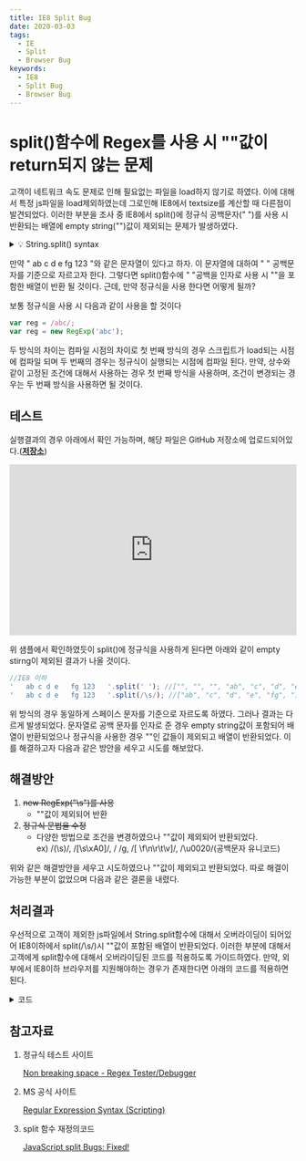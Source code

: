 ```yaml
---
title: IE8 Split Bug
date: 2020-03-03
tags:
  - IE
  - Split
  - Browser Bug
keywords:
  - IE8
  - Split Bug
  - Browser Bug
---
```


# split()함수에 Regex를 사용 시 ""값이 return되지 않는 문제

고객이 네트워크 속도 문제로 인해 필요없는 파일을 load하지 않기로 하였다. 이에 대해서 특정 js파일을 load제외하였는데 그로인해 IE8에서 textsize를 계산할 때 다른점이 발견되었다. 이러한 부분을 조사 중 IE8에서 split()에 정규식 공백문자(" ")를 사용 시 반환되는 배열에 empty string("")값이 제외되는 문제가 발생하였다.

<details>
<summary>💡 String.split() syntax</summary>

```javascript
  String.split([separator[, limit]])
  separator : 끊을 문자 or 정규식
  limit : 몇 개 까지 자를 지에 대한 숫자
```

</details>

만약 " ab c d e fg 123 "와 같은 문자열이 있다고 하자. 이 문자열에 대하여 " " 공백문자를 기준으로 자르고자 한다. 그렇다면 split()함수에 " "공백을 인자로 사용 시 ""을 포함한 배열이 반환 될 것이다. 근데, 만약 정규식을 사용 한다면 어떻게 될까?

보통 정규식을 사용 시 다음과 같이 사용을 할 것이다

```javascript
var reg = /abc/;
var reg = new RegExp('abc');
```

두 방식의 차이는 컴파일 시점의 차이로 첫 번째 방식의 경우 스크립트가 load되는 시점에 컴파일 되며 두 번째의 경우는 정규식이 실행되는 시점에 컴파일 된다. 만약, 상수와 같이 고정된 조건에 대해서 사용하는 경우 첫 번째 방식을 사용하며, 조건이 변경되는 경우는 두 번째 방식을 사용하면 될 것이다.

## 테스트

실행결과의 경우 아래에서 확인 가능하며, 해당 파일은 GitHub 저장소에 업로드되어있다.([**저장소**](https://github.com/AnGwangHo/sampleFile))

<iframe width="100%" height="300" src="https://angwangho.github.io/sampleFile/window_method/split.html" frameborder="0" allowfullscreen=""></iframe>

위 샘플에서 확인하였듯이 split()에 정규식을 사용하게 된다면 아래와 같이 empty stirng이 제외된 결과가 나올 것이다.

```javascript
//IE8 이하
'   ab c d e   fg 123   '.split(' '); //["", "", "", "ab", "c", "d", "e", "", "", "fg", "123", "", "", ""]
'   ab c d e   fg 123   '.split(/\s/); //["ab", "c", "d", "e", "fg", "123"]
```

위 방식의 경우 동일하게 스페이스 문자를 기준으로 자르도록 하였다. 그러나 결과는 다르게 발생되었다. 문자열로 공백 문자를 인자로 준 경우 empty string값이 포함되어 배열이 반환되었으나 정규식을 사용한 경우 ""인 값들이 제외되고 배열이 반환되었다. 이를 해결하고자 다음과 같은 방안을 세우고 시도를 해보았다.

## 해결방안

1. ~~new RegExp("\\s")를 사용~~
   - ""값이 제외되어 반환
2. ~~정규식 문법을 수정~~
   - 다양한 방법으로 조건을 변경하였으나 ""값이 제외되어 반환되었다.  
     ex) /(\s)/, /[\s\xA0]/, / /g, /[ \f\n\r\t\v]/, /\u0020/(공백문자 유니코드)

위와 같은 해결방안을 세우고 시도하였으나 ""값이 제외되고 반환되었다. 따로 해결이 가능한 부분이 없었으며 다음과 같은 결론을 내렸다.

## 처리결과

우선적으로 고객이 제외한 js파일에서 String.split함수에 대해서 오버라이딩이 되어있어 IE8이하에서 split(/\s/)시 ""값이 포함된 배열이 반환되었다. 이러한 부분에 대해서 고객에게 split함수에 대해서 오버라이딩된 코드를 적용하도록 가이드하였다. 만약, 외부에서 IE8이하 브라우저를 지원해야하는 경우가 존재한다면 아래의 코드를 적용하면 된다.

<details><summary>코드</summary>

```javascript
/*!
 * Cross-Browser Split 1.1.1
 * Copyright 2007-2012 Steven Levithan <stevenlevithan.com>
 * Available under the MIT License
 * ECMAScript compliant, uniform cross-browser split method
 */

/**
 * Splits a string into an array of strings using a regex or string separator. Matches of the
 * separator are not included in the result array. However, if `separator` is a regex that contains
 * capturing groups, backreferences are spliced into the result each time `separator` is matched.
 * Fixes browser bugs compared to the native `String.prototype.split` and can be used reliably
 * cross-browser.
 * @param {String} str String to split.
 * @param {RegExp|String} separator Regex or string to use for separating the string.
 * @param {Number} [limit] Maximum number of items to include in the result array.
 * @returns {Array} Array of substrings.
 * @example
 *
 * // Basic use
 * split('a b c d', ' ');
 * // -> ['a', 'b', 'c', 'd']
 *
 * // With limit
 * split('a b c d', ' ', 2);
 * // -> ['a', 'b']
 *
 * // Backreferences in result array
 * split('..word1 word2..', /([a-z]+)(\d+)/i);
 * // -> ['..', 'word', '1', ' ', 'word', '2', '..']
 */
var split;

// Avoid running twice; that would break the `nativeSplit` reference
split =
  split ||
  (function(undef) {
    var nativeSplit = String.prototype.split,
      compliantExecNpcg = /()??/.exec('')[1] === undef, // NPCG: nonparticipating capturing group
      self;

    self = function(str, separator, limit) {
      // If `separator` is not a regex, use `nativeSplit`
      if (Object.prototype.toString.call(separator) !== '[object RegExp]') {
        return nativeSplit.call(str, separator, limit);
      }
      var output = [],
        flags =
          (separator.ignoreCase ? 'i' : '') +
          (separator.multiline ? 'm' : '') +
          (separator.extended ? 'x' : '') + // Proposed for ES6
          (separator.sticky ? 'y' : ''), // Firefox 3+
        lastLastIndex = 0,
        // Make `global` and avoid `lastIndex` issues by working with a copy
        separator = new RegExp(separator.source, flags + 'g'),
        separator2,
        match,
        lastIndex,
        lastLength;
      str += ''; // Type-convert
      if (!compliantExecNpcg) {
        // Doesn't need flags gy, but they don't hurt
        separator2 = new RegExp('^' + separator.source + '$(?!\\s)', flags);
      }
      /* Values for `limit`, per the spec:
       * If undefined: 4294967295 // Math.pow(2, 32) - 1
       * If 0, Infinity, or NaN: 0
       * If positive number: limit = Math.floor(limit); if (limit > 4294967295) limit -= 4294967296;
       * If negative number: 4294967296 - Math.floor(Math.abs(limit))
       * If other: Type-convert, then use the above rules
       */
      limit =
        limit === undef
          ? -1 >>> 0 // Math.pow(2, 32) - 1
          : limit >>> 0; // ToUint32(limit)
      while ((match = separator.exec(str))) {
        // `separator.lastIndex` is not reliable cross-browser
        lastIndex = match.index + match[0].length;
        if (lastIndex > lastLastIndex) {
          output.push(str.slice(lastLastIndex, match.index));
          // Fix browsers whose `exec` methods don't consistently return `undefined` for
          // nonparticipating capturing groups
          if (!compliantExecNpcg && match.length > 1) {
            match[0].replace(separator2, function() {
              for (var i = 1; i < arguments.length - 2; i++) {
                if (arguments[i] === undef) {
                  match[i] = undef;
                }
              }
            });
          }
          if (match.length > 1 && match.index < str.length) {
            Array.prototype.push.apply(output, match.slice(1));
          }
          lastLength = match[0].length;
          lastLastIndex = lastIndex;
          if (output.length >= limit) {
            break;
          }
        }
        if (separator.lastIndex === match.index) {
          separator.lastIndex++; // Avoid an infinite loop
        }
      }
      if (lastLastIndex === str.length) {
        if (lastLength || !separator.test('')) {
          output.push('');
        }
      } else {
        output.push(str.slice(lastLastIndex));
      }
      return output.length > limit ? output.slice(0, limit) : output;
    };

    // For convenience
    String.prototype.split = function(separator, limit) {
      return self(this, separator, limit);
    };

    return self;
  })();
```

</details>

## 참고자료

1. 정규식 테스트 사이트

   [Non breaking space - Regex Tester/Debugger](https://www.regextester.com/105851)

2. MS 공식 사이트

   [Regular Expression Syntax (Scripting)](<https://docs.microsoft.com/en-us/previous-versions//1400241x(v=vs.85)?redirectedfrom=MSDN>)

3. split 함수 재정의코드

   [JavaScript split Bugs: Fixed!](http://blog.stevenlevithan.com/archives/cross-browser-split)
